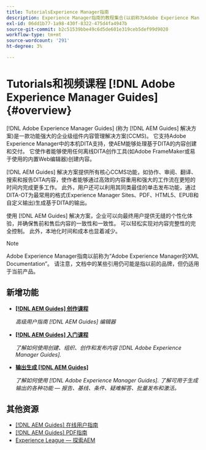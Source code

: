 ```yaml
---
title: TutorialsExperience Manager指南
description: Experience Manager指南的教程集合(以前称为Adobe Experience Manager的XML Documentation)。
exl-id: 06dd1b77-1a98-430f-8322-475d4fa4947b
source-git-commit: b2c51539bbe49c6d5de601e319ceb5def99d9020
workflow-type: tm+mt
source-wordcount: '291'
ht-degree: 3%

---
```


# Tutorials和视频课程 [!DNL Adobe Experience Manager Guides] {#overview}

[!DNL Adobe Experience Manager Guides] (称为 [!DNL AEM Guides] 解决方案)是一款功能强大的企业级组件内容管理解决方案(CCMS)。 它支持Adobe Experience Manager中的本机DITA支持，使AEM能够处理基于DITA的内容创建和交付。 它使作者能够使用任何离线DITA创作工具(如Adobe FrameMaker或易于使用的内置Web编辑器)创建内容。

[!DNL AEM Guides] 解决方案提供所有核心CCMS功能，如协作、审阅、翻译、搜索和报告DITA内容，使作者能够通过高效的内容重用和强大的工作流在更短的时间内完成更多工作。 此外，用户还可以利用其同类最佳的单击发布功能，通过DITA-OT为最常用的格式(Experience Manager Sites、PDF、HTML5、EPUB和自定义输出)生成基于DITA的输出。

使用 [!DNL AEM Guides] 解决方案，企业可以向最终用户提供无缝的个性化体验，并确保售前和售后内容的一致性和一致性。 可以轻松实现对内容完整性的完全控制。 此外，本地化时间和成本也显着减少。

>[!NOTE]
> 
> Adobe Experience Manager指南以前称为“Adobe Experience Manager的XML Documentation”。 请注意，文档中的某些引用仍可能是指以前的品牌，但仍适用于当前产品。

## 新增功能

* **[[!DNL AEM Guides] 创作课程](course-3/overview.md)**

   *高级用户指南 [!DNL AEM Guides] 编辑器*

* **[[!DNL AEM Guides] 入门课程](course-1/overview.md)**

   *了解如何使用创建、组织、创作和发布内容 [!DNL Adobe Experience Manager Guides].*

* **[输出生成 [!DNL AEM Guides]](course-2/overview.md)**

   *了解如何使用 [!DNL Adobe Experience Manager Guides]. 了解可用于生成输出的各种功能 — 报告、基线、条件、疑难解答、批量发布和激活。*


## 其他资源

* [[!DNL AEM Guides] 在线用户指南](https://help.adobe.com/en_US/xml-documentation-for-adobe-experience-manager/index.html)
* [[!DNL AEM Guides] PDF指南](https://helpx.adobe.com/support/xml-documentation-for-experience-manager.html)
* [Experience League — 探索AEM](https://experienceleague.adobe.com/#recommended/solutions/experience-manager)
